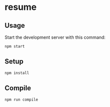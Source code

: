 # resume

Usage
---

Start the development server with this command:

```
npm start
```



Setup
---

```
npm install
```



Compile
---

```
npm run compile
```
